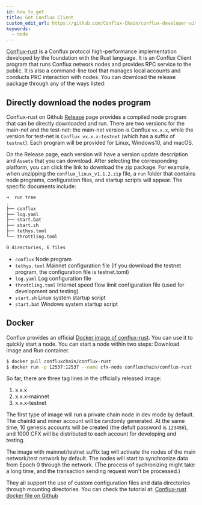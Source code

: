 ```yaml
---
id: how_to_get
title: Get Conflux Client
custom_edit_url: https://github.com/Conflux-Chain/conflux-developer-site/edit/master/docs/run-a-node/en/how-to-get.md
keywords:
  - node
---
```


[Conflux-rust](https://github.com/conflux-chain/conflux-rust) is a Conflux protocol high-performance implementation developed by the foundation with the Rust language. It is an Conflux Client program that runs Conflux network nodes and provides RPC service to the public. It is also a command-line tool that manages local accounts and conducts PRC interaction with nodes. You can download the release package through any of the ways listed: 

## Directly download the nodes program

Conflux-rust on Github [Release](https://github.com/Conflux-Chain/conflux-rust/releases) page provides a compiled node program that can be directly downloaded and run. There are two versions for the main-net and the test-net: the main-net version is Conflux `vx.x.x`, while the version for test-net is `Conflux vx.x.x-testnet` (which has a suffix of `testnet`). Each program will be provided for Linux, Windows10, and macOS.

On the Release page, each version will have a version update description and `Assets` that you can download. After selecting the corresponding platform, you can click the link to download the zip package. For example, when unzipping the `conflux_linux_v1.1.2.zip` file, a `run` folder that contains node programs, configuration files, and startup scripts will appear. The specific documents include:

```bash
➜  run tree
.
├── conflux
├── log.yaml
├── start.bat
├── start.sh
├── tethys.toml
└── throttling.toml

0 directories, 6 files
```
* `conflux` Node program
* `tethys.toml` Mainnet configuration file (If you download the testnet program, the configuration file is testnet.toml)
* `log.yaml` Log configuration file
* `throttling.toml` Internet speed flow limit configuration file (used for development and testing) 
* `start.sh` Linux system startup script
* `start.bat` Windows system startup script

## Docker
Conflux provides an official [Docker image of conflux-rust](https://hub.docker.com/r/confluxchain/conflux-rust). You can use it to quickly start a node. You can start a node within two steps:  Download image and  Run container.

```sh
$ docker pull confluxchain/conflux-rust
$ docker run -p 12537:12537 --name cfx-node confluxchain/conflux-rust
```

So far, there are three tag lines in the officially released image:

1. x.x.x
2. x.x.x-mainnet
3. x.x.x-testnet

The first type of image will run a private chain node in dev mode by default. The chainId and miner account will be randomly generated. At the same time, 10 genesis accounts will be created (the defult password is `123456`), and 1000 CFX will be distributed to each account for developing and testing.

The image with mainnet/testnet suffix tag will activate the nodes of the main network/test network by default. The nodes will start to synchronize data from Epoch 0 through the network. (The process of sychronizing might take a long time, and the transaction sending request won't be processed.)

They all support the use of custom configuration files and data directories through mounting directories. You can check the tutorial at:
[Conflux-rust docker file on Github](https://github.com/conflux-chain/conflux-docker)
